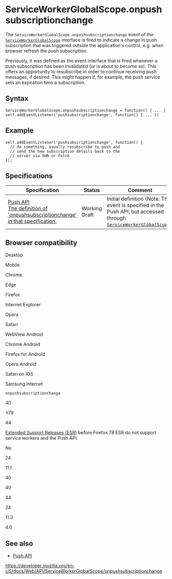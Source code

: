 ServiceWorkerGlobalScope.onpushsubscriptionchange
=================================================

The `ServiceWorkerGlobalScope.onpushsubscriptionchange` event of the [`ServiceWorkerGlobalScope`](../serviceworkerglobalscope) interface is fired to indicate a change in push subscription that was triggered outside the application's control, e.g. when browser refresh the push subscription.

Previously, it was defined as the event interface that is fired whenever a push subscription has been invalidated (or is about to become so). This offers an opportunity to resubscribe in order to continue receiving push messages, if desired. This might happen if, for example, the push service sets an expiration time a subscription.

Syntax
------

    ServiceWorkerGlobalScope.onpushsubscriptionchange = function() { ... }
    self.addEventListener('pushsubscriptionchange', function() { ... })

Example
-------

    self.addEventListener('pushsubscriptionchange', function() {
      // do something, usually resubscribe to push and
      // send the new subscription details back to the
      // server via XHR or Fetch
    });

Specifications
--------------

<table><thead><tr class="header"><th>Specification</th><th>Status</th><th>Comment</th></tr></thead><tbody><tr class="odd"><td><a href="https://w3c.github.io/push-api/#dom-serviceworkerglobalscope-onpushsubscriptionchange">Push API<br />
<span class="small">The definition of 'onpushsubscriptionchange' in that specification.</span></a></td><td><span class="spec-wd">Working Draft</span></td><td>Initial definition (Note: This event is specified in the Push API, but accessed through <a href="../serviceworkerglobalscope"><code>ServiceWorkerGlobalScope</code></a>.)</td></tr></tbody></table>

Browser compatibility
---------------------

Desktop

Mobile

Chrome

Edge

Firefox

Internet Explorer

Opera

Safari

WebView Android

Chrome Android

Firefox for Android

Opera Android

Safari on IOS

Samsung Internet

`onpushsubscriptionchange`

40

≤79

44

[Extended Support Releases (ESR)](https://www.mozilla.org/en-US/firefox/organizations/) before Firefox 78 ESR do not support service workers and the Push API.

No

24

11.1

40

40

44

24

11.3

4.0

See also
--------

-   [Push API](../push_api)

<a href="https://developer.mozilla.org/en-US/docs/Web/API/ServiceWorkerGlobalScope/onpushsubscriptionchange" class="_attribution-link">https://developer.mozilla.org/en-US/docs/Web/API/ServiceWorkerGlobalScope/onpushsubscriptionchange</a>

